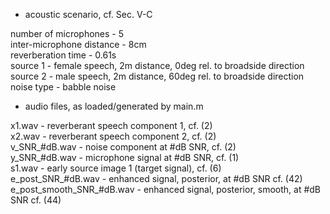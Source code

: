 
* acoustic scenario, cf. Sec. V-C

number of microphones        - 5  
inter-microphone distance    - 8cm  
reverberation time           - 0.61s  
source 1                     - female speech, 2m distance, 0deg rel. to broadside direction  
source 2                     - male speech, 2m distance, 60deg rel. to broadside direction  
noise type                   - babble noise  


* audio files, as loaded/generated by main.m

x1.wav                       - reverberant speech component 1, cf. (2)  
x2.wav                       - reverberant speech component 2, cf. (2)  
v_SNR_#dB.wav                - noise component at #dB SNR, cf. (2)  
y_SNR_#dB.wav                - microphone signal at #dB SNR, cf. (1)  
s1.wav                       - early source image 1 (target signal), cf. (6)  
e_post_SNR_#dB.wav           - enhanced signal, posterior, at #dB SNR cf. (42)  
e_post_smooth_SNR_#dB.wav    - enhanced signal, posterior, smooth, at #dB SNR cf. (44)  
